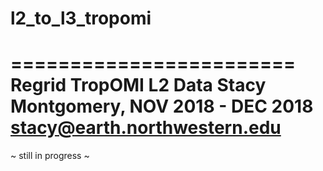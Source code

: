 # l2_to_l3_tropomi

========================
Regrid TropOMI L2 Data
Stacy Montgomery, NOV 2018 - DEC 2018
stacy@earth.northwestern.edu
========================

~ still in progress ~

